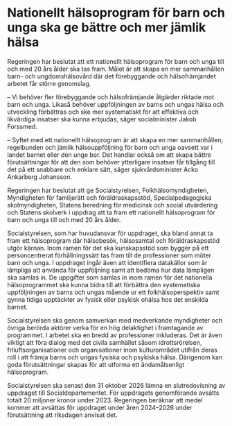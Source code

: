# Nationellt hälsoprogram för barn och unga ska ge bättre och mer jämlik hälsa

Regeringen har beslutat att ett nationellt hälsoprogram för barn och unga till och med 20 års ålder ska tas fram. Målet är att skapa en mer sammanhållen barn- och ungdomshälsovård där det förebyggande och hälsofrämjandet arbetet får större genomslag.

– Vi behöver fler förebyggande och hälsofrämjande åtgärder riktade mot barn och unga. Likaså behöver uppföljningen av barns och ungas hälsa och utveckling förbättras och ske mer systematiskt för att effektiva och likvärdiga insatser ska kunna erbjudas, säger socialminister Jakob Forssmed.

– Syftet med ett nationellt hälsoprogram är att skapa en mer sammanhållen, regelbunden och jämlik hälsouppföljning för barn och unga oavsett var i landet barnet eller den unge bor. Det handlar också om att skapa bättre förutsättningar för att den som behöver ytterligare insatser får tillgång till det på ett snabbare och enklare sätt, säger sjukvårdsminister Acko Ankarberg Johansson.

Regeringen har beslutat att ge Socialstyrelsen, Folkhälsomyndigheten, Myndigheten för familjerätt och föräldraskapsstöd, Specialpedagogiska skolmyndigheten, Statens beredning för medicinsk och social utvärdering och Statens skolverk i uppdrag att ta fram ett nationellt hälsoprogram för barn och unga till och med 20 års ålder.

Socialstyrelsen, som har huvudansvar för uppdraget, ska bland annat ta fram ett hälsoprogram där hälsobesök, hälsosamtal och föräldraskapsstöd utgör kärnan. Inom ramen för det ska kunskapsstöd som bygger på ett personcentrerat förhållningssätt tas fram till de professioner som möter barn och unga. I uppdraget ingår även att identifiera datakällor som är lämpliga att använda för uppföljning samt att bedöma hur data lämpligen ska samlas in. De uppgifter som samlas in inom ramen för det nationella hälsoprogrammet ska kunna bidra till att förbättra den systematiska uppföljningen av barns och ungas mående ur ett folkhälsoperspektiv samt gynna tidiga upptäckter av fysisk eller psykisk ohälsa hos det enskilda barnet.

Socialstyrelsen ska genom samverkan med medverkande myndigheter och övriga berörda aktörer verka för en hög delaktighet i framtagande av programmet. I arbetet ska en bredd av professioner inkluderas. Det är även viktigt att föra dialog med det civila samhället såsom idrottsrörelsen, friluftsorganisationer och organisationer inom kulturområdet utifrån deras roll i att främja barns och ungas fysiska och psykiska hälsa. Därigenom kan goda förutsättningar skapas för att utforma ett ändamålsenligt hälsoprogram.

Socialstyrelsen ska senast den 31 oktober 2026 lämna en slutredovisning av uppdraget till Socialdepartementet. För uppdragets genomförande avsätts totalt 20 miljoner kronor under 2023. Regeringen beräknar att medel kommer att avsättas för uppdraget under åren 2024–2026 under förutsättning att riksdagen anvisat det.
